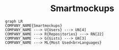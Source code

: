 <h1 align="center">Smartmockups</h1>

```mermaid
graph LR
COMPANY_NAME{Smartmockups}
COMPANY_NAME ---> U{Users} ---> UN[4]
COMPANY_NAME ---> R{Repositories} ---> RN[22]
COMPANY_NAME ---> G{Gists} ---> GN[3]
COMPANY_NAME ---> ML{Most Used<br>Languages}
```
